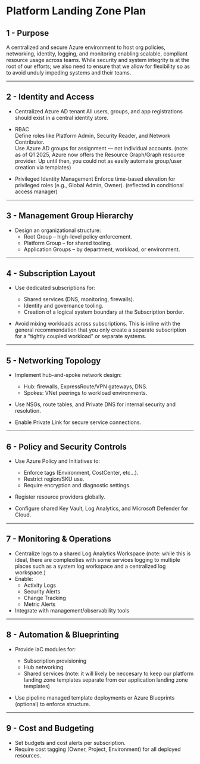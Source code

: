 # Platform Landing Zone Plan  

## 1 - Purpose
A centralized and secure Azure environment to host org policies, networking, identity, logging, and monitoring enabling scalable, compliant resource usage across teams. While security and system integrity is at the root of our efforts; we also need to ensure that we allow for flexibility so as to avoid unduly impeding systems and their teams.

---

## 2 - Identity and Access

- Centralized Azure AD tenant
  All users, groups, and app registrations should exist in a central identity store.

- RBAC  
  Define roles like Platform Admin, Security Reader, and Network Contributor.  
  Use Azure AD groups for assignment — not individual accounts. (note: as of Q1 2025, Azure now offers the Resource Graph/Graph resource provider. Up until then, you could not as easily automate group/user creation via templates)

- Privileged Identity Management
  Enforce time-based elevation for privileged roles (e.g., Global Admin, Owner). (reflected in conditional access manager)

---

## 3 -  Management Group Hierarchy

- Design an organizational structure:
  - Root Group – high-level policy enforcement.
  - Platform Group – for shared tooling.
  - Application Groups – by department, workload, or environment.

---

## 4 - Subscription Layout

- Use dedicated subscriptions for:
  - Shared services (DNS, monitoring, firewalls).
  - Identity and governance tooling.
  - Creation of a logical system boundary at the Subscription border.

- Avoid mixing workloads across subscriptions. This is inline with the general recommendation that you only create a separate subscription for a "tightly coupled workload" or separate systems.

---

## 5 - Networking Topology

- Implement hub-and-spoke network design:
  - Hub: firewalls, ExpressRoute/VPN gateways, DNS.
  - Spokes: VNet peerings to workload environments.

- Use NSGs, route tables, and Private DNS for internal security and resolution.
- Enable Private Link for secure service connections.

---

## 6 - Policy and Security Controls

- Use Azure Policy and Initiatives to:
  - Enforce tags (Environment, CostCenter, etc...).
  - Restrict region/SKU use.
  - Require encryption and diagnostic settings.

- Register resource providers globally.
- Configure shared Key Vault, Log Analytics, and Microsoft Defender for Cloud.

---

## 7 -  Monitoring & Operations

- Centralize logs to a shared Log Analytics Workspace (note: while this is ideal, there are complexities with some services logging to multiple places such as a system log workspace and a centralized log workspace.)
- Enable:
  - Activity Logs
  - Security Alerts
  - Change Tracking
  - Metric Alerts
- Integrate with management/observability tools
---

## 8 - Automation & Blueprinting

- Provide IaC modules for:
  - Subscription provisioning
  - Hub networking
  - Shared services
  (note: it will likely be neccesary to keep our platform landing zone templates separate from our application landing zone templates)

- Use pipeline managed template deployments or Azure Blueprints (optional) to enforce structure.

---

## 9 - Cost and Budgeting

- Set budgets and cost alerts per subscription.
- Require cost tagging (Owner, Project, Environment) for all deployed resources.
